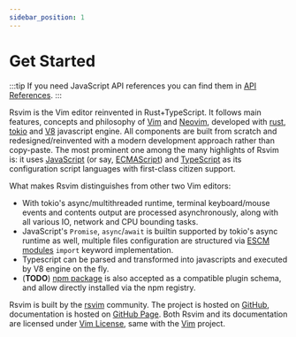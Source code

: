 ```yaml
---
sidebar_position: 1
---
```


# Get Started

:::tip
If you need JavaScript API references you can find them in [API References](/docs/api/intro).
:::

Rsvim is the Vim editor reinvented in Rust+TypeScript. It follows main features, concepts and philosophy of [Vim](https://www.vim.org/) and [Neovim](https://neovim.io/), developed with [rust](https://www.rust-lang.org/), [tokio](https://tokio.rs/) and [V8](https://v8.dev/) javascript engine. All components are built from scratch and redesigned/reinvented with a modern development approach rather than copy-paste. The most prominent one among the many highlights of Rsvim is: it uses [JavaScript](https://developer.mozilla.org/en-US/docs/Web/JavaScript) (or say, [ECMAScript](https://developer.mozilla.org/en-US/docs/Glossary/ECMAScript)) and [TypeScript](https://www.typescriptlang.org/) as its configuration script languages with first-class citizen support.

What makes Rsvim distinguishes from other two Vim editors:

- With tokio's async/multithreaded runtime, terminal keyboard/mouse events and contents output are processed asynchronously, along with all various IO, network and CPU bounding tasks.
- JavaScript's `Promise`, `async`/`await` is builtin supported by tokio's async runtime as well, multiple files configuration are structured via [ESCM modules](https://tc39.es/ecma262/multipage/ecmascript-language-scripts-and-modules.html) `import` keyword implementation.
- Typescript can be parsed and transformed into javascripts and executed by V8 engine on the fly.
- (**TODO**) [npm package](https://www.npmjs.com/) is also accepted as a compatible plugin schema, and allow directly installed via the npm registry.

Rsvim is built by the [rsvim](https://github.com/rsvim) community. The project is hosted on [GitHub](https://github.com/rsvim/rsvim), documentation is hosted on [GitHub Page](https://rsvim.github.io/). Both Rsvim and its documentation are licensed under [Vim License](https://github.com/rsvim/rsvim/blob/main/LICENSE.txt), same with the [Vim](https://github.com/vim/vim) project.
